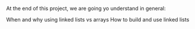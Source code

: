 At the end of this project, we are going yo understand in general:

When and why using linked lists vs arrays
How to build and use linked lists
